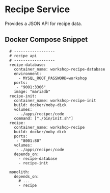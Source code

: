 # Recipe Service

Provides a JSON API for recipe data.


## Docker Compose Snippet

      # ------------------
      # recipe api
      # ------------------
      recipe-database:
        container_name: workshop-recipe-database
        environment:
          - MYSQL_ROOT_PASSWORD=workshop
        ports:
         - "9001:3306"
        image: "mariadb"
      recipe-init:
        container_name: workshop-recipe-init
        build: docker/moby-dick
        volumes:
         - ./apps/recipe:/code
        command: ["./bin/init.sh"]
      recipe:
        container_name: workshop-recipe
        build: docker/moby-dick
        ports:
         - "8001:80"
        volumes:
         - ./apps/recipe:/code
        depends_on:
          - recipe-database
          - recipe-init
      
      monolith:
        depends_on:
          # ...
          - recipe
